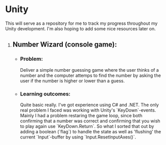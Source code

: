 <h1><b>Unity</b></h1>

This will serve as a repository for me to track my progress throughout my Unity development.
I'm also hoping to add some nice resources later on.

<ol>
<li><h2><b>Number Wizard (console game):</b></h2></li> 
<ul>
<li><h3><b> Problem: </b></h3></li>
	Deliver a simple number guessing game where the user thinks of a number and the 
	computer attemps to find the number by asking the user if the number is higher
	or lower than a guess. 
<li><h3><b> Learning outcomes: </b></h3>
	Quite basic really. I've got experience using C# and .NET.
	The only real problem I faced was working with Unity's
	`KeyDown`-events.
	Mainly I had a problem restaring the game loop, since
	both confirming that a number was correct and 
	confirming that you wish to play again use
	`KeyDown.Return`.
	So what I sorted that out by adding a 
	boolean (`flag`) to handle the state
	as well as 'flushing' the current `Input`-buffer
	by using `Input.ResetInputAxes()`.
</ul>
